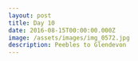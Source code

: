 ```yaml
---
layout: post
title: Day 10
date: 2016-08-15T00:00:00.000Z
image: /assets/images/img_0572.jpg
description: Peebles to Glendevon
---
```



